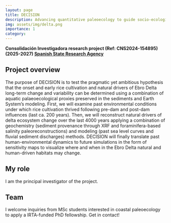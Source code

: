 ```yaml
---
layout: page
title: DECISION
description: Advancing quantitative paleoecology to guide socio-ecological system resilience of a Mediterranean delta to global change
img: assets/img/delta.png
importance: 1
category: 
---
```


**Consolidación Investigadora research project (Ref: CNS2024-154895) (2025-2027) [Spanish State Research Agency](https://www.aei.gov.es)**

## Project overview
The purpose of DECISION is to test the pragmatic yet ambitious hypothesis that the onset and early rice cultivation and natural drivers of Ebro Delta long-term change and variability can be determined using a combination of aquatic palaeoecological proxies preserved in the sediments and Earth System’s modeling. First, we will examine past environmental conditions under which rice cultivation thrived following pre-dam and post-dam influences (last ca. 200 years). Then, we will reconstruct natural drivers of delta ecosystem change over the last 4000 years applying a combination of geochemistry (sediment provenance through XRF and foraminifera-based salinity paleoreconstructions) and modeling (past sea level curves and fluvial sediment discharges) methods. DECISION will finally translate past human-environmental dynamics to future simulations in the form of sensitivity maps to visualize where and when in the Ebro Delta natural and human-driven habitats may change.

## My role
I am the principal investigator of the project.

## Team
I welcome inquiries from MSc students interested in coastal paleoecology to apply a IRTA-funded PhD fellowship. Get in contact!



